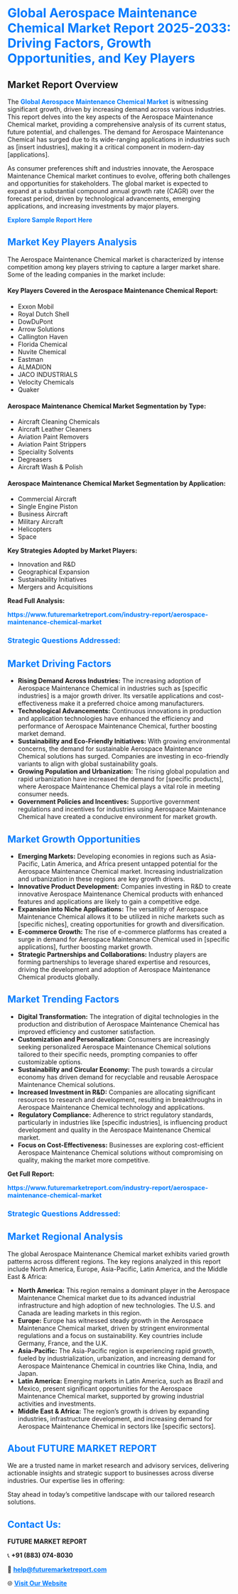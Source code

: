 <h1 style="color: #007BFF;">Global Aerospace Maintenance Chemical Market Report 2025-2033: Driving Factors, Growth Opportunities, and Key Players</h1>

<section id="overview">
<h2>Market Report Overview</h2>
<p>The <a href="https://www.futuremarketreport.com/industry-report/aerospace-maintenance-chemical-market" style="color: #007BFF; text-decoration: none;"><strong>Global Aerospace Maintenance Chemical Market</strong></a> is witnessing significant growth, driven by increasing demand across various industries. This report delves into the key aspects of the Aerospace Maintenance Chemical market, providing a comprehensive analysis of its current status, future potential, and challenges. The demand for Aerospace Maintenance Chemical has surged due to its wide-ranging applications in industries such as [insert industries], making it a critical component in modern-day [applications].</p>
<p>As consumer preferences shift and industries innovate, the Aerospace Maintenance Chemical market continues to evolve, offering both challenges and opportunities for stakeholders. The global market is expected to expand at a substantial compound annual growth rate (CAGR) over the forecast period, driven by technological advancements, emerging applications, and increasing investments by major players.</p>
</section>

<section id="overview">
<p><a href="https://www.futuremarketreport.com/request-sample/reportId=50767" style="color: #007BFF; text-decoration: none;"><strong>Explore Sample Report Here</strong></a></p>
</section>

<section id="key-players">
<h2 style="color: #007BFF;">Market Key Players Analysis</h2>
<p>The Aerospace Maintenance Chemical market is characterized by intense competition among key players striving to capture a larger market share. Some of the leading companies in the market include:</p>
<h4>Key Players Covered in the Aerospace Maintenance Chemical Report:</h4>
<ul><li>Exxon Mobil</li><li>Royal Dutch Shell</li><li>DowDuPont</li><li>Arrow Solutions</li><li>Callington Haven</li><li>Florida Chemical</li><li>Nuvite Chemical</li><li>Eastman</li><li>ALMADION</li><li>JACO INDUSTRIALS</li><li>Velocity Chemicals</li><li>Quaker</li></ul>
<h4>Aerospace Maintenance Chemical Market Segmentation by Type:</h4>
<ul><li>Aircraft Cleaning Chemicals</li><li>Aircraft Leather Cleaners</li><li>Aviation Paint Removers</li><li>Aviation Paint Strippers</li><li>Speciality Solvents</li><li>Degreasers</li><li>Aircraft Wash &amp; Polish</li></ul>

<h4>Aerospace Maintenance Chemical Market Segmentation by Application:</h4>
<ul><li>Commercial Aircraft</li><li>Single Engine Piston</li><li>Business Aircraft</li><li>Military Aircraft</li><li>Helicopters</li><li>Space</li></ul>
<p><strong>Key Strategies Adopted by Market Players:</strong></p>
<ul>
<li>Innovation and R&D</li>
<li>Geographical Expansion</li>
<li>Sustainability Initiatives</li>
<li>Mergers and Acquisitions</li>
</ul>
</section>

<section>
<p><strong>Read Full Analysis: </strong></p><a href="https://www.futuremarketreport.com/industry-report/aerospace-maintenance-chemical-market" style="color: #007BFF; text-decoration: none;"><strong>https://www.futuremarketreport.com/industry-report/aerospace-maintenance-chemical-market</strong></a>
<h3 style="color: #007BFF;">Strategic Questions Addressed:</h3>
</section>

<section id="driving-factors">
<h2 style="color: #007BFF;">Market Driving Factors</h2>
<ul>
<li><strong>Rising Demand Across Industries:</strong> The increasing adoption of Aerospace Maintenance Chemical in industries such as [specific industries] is a major growth driver. Its versatile applications and cost-effectiveness make it a preferred choice among manufacturers.</li>
<li><strong>Technological Advancements:</strong> Continuous innovations in production and application technologies have enhanced the efficiency and performance of Aerospace Maintenance Chemical, further boosting market demand.</li>
<li><strong>Sustainability and Eco-Friendly Initiatives:</strong> With growing environmental concerns, the demand for sustainable Aerospace Maintenance Chemical solutions has surged. Companies are investing in eco-friendly variants to align with global sustainability goals.</li>
<li><strong>Growing Population and Urbanization:</strong> The rising global population and rapid urbanization have increased the demand for [specific products], where Aerospace Maintenance Chemical plays a vital role in meeting consumer needs.</li>
<li><strong>Government Policies and Incentives:</strong> Supportive government regulations and incentives for industries using Aerospace Maintenance Chemical have created a conducive environment for market growth.</li>
</ul>
</section>

<section id="growth-opportunities">
<h2 style="color: #007BFF;">Market Growth Opportunities</h2>
<ul>
<li><strong>Emerging Markets:</strong> Developing economies in regions such as Asia-Pacific, Latin America, and Africa present untapped potential for the Aerospace Maintenance Chemical market. Increasing industrialization and urbanization in these regions are key growth drivers.</li>
<li><strong>Innovative Product Development:</strong> Companies investing in R&D to create innovative Aerospace Maintenance Chemical products with enhanced features and applications are likely to gain a competitive edge.</li>
<li><strong>Expansion into Niche Applications:</strong> The versatility of Aerospace Maintenance Chemical allows it to be utilized in niche markets such as [specific niches], creating opportunities for growth and diversification.</li>
<li><strong>E-commerce Growth:</strong> The rise of e-commerce platforms has created a surge in demand for Aerospace Maintenance Chemical used in [specific applications], further boosting market growth.</li>
<li><strong>Strategic Partnerships and Collaborations:</strong> Industry players are forming partnerships to leverage shared expertise and resources, driving the development and adoption of Aerospace Maintenance Chemical products globally.</li>
</ul>
</section>

<section id="trending-factors">
<h2 style="color: #007BFF;">Market Trending Factors</h2>
<ul>
<li><strong>Digital Transformation:</strong> The integration of digital technologies in the production and distribution of Aerospace Maintenance Chemical has improved efficiency and customer satisfaction.</li>
<li><strong>Customization and Personalization:</strong> Consumers are increasingly seeking personalized Aerospace Maintenance Chemical solutions tailored to their specific needs, prompting companies to offer customizable options.</li>
<li><strong>Sustainability and Circular Economy:</strong> The push towards a circular economy has driven demand for recyclable and reusable Aerospace Maintenance Chemical solutions.</li>
<li><strong>Increased Investment in R&D:</strong> Companies are allocating significant resources to research and development, resulting in breakthroughs in Aerospace Maintenance Chemical technology and applications.</li>
<li><strong>Regulatory Compliance:</strong> Adherence to strict regulatory standards, particularly in industries like [specific industries], is influencing product development and quality in the Aerospace Maintenance Chemical market.</li>
<li><strong>Focus on Cost-Effectiveness:</strong> Businesses are exploring cost-efficient Aerospace Maintenance Chemical solutions without compromising on quality, making the market more competitive.</li>
</ul>
</section>

<section>
<p><strong>Get Full Report: </strong></p><a href="https://www.futuremarketreport.com/industry-report/aerospace-maintenance-chemical-market" style="color: #007BFF; text-decoration: none;"><strong>https://www.futuremarketreport.com/industry-report/aerospace-maintenance-chemical-market</strong></a>
<h3 style="color: #007BFF;">Strategic Questions Addressed:</h3>
</section>


<section id="regional-analysis">
<h2 style="color: #007BFF;">Market Regional Analysis</h2>
<p>The global Aerospace Maintenance Chemical market exhibits varied growth patterns across different regions. The key regions analyzed in this report include North America, Europe, Asia-Pacific, Latin America, and the Middle East & Africa:</p>
<ul>
<li><strong>North America:</strong> This region remains a dominant player in the Aerospace Maintenance Chemical market due to its advanced industrial infrastructure and high adoption of new technologies. The U.S. and Canada are leading markets in this region.</li>
<li><strong>Europe:</strong> Europe has witnessed steady growth in the Aerospace Maintenance Chemical market, driven by stringent environmental regulations and a focus on sustainability. Key countries include Germany, France, and the U.K.</li>
<li><strong>Asia-Pacific:</strong> The Asia-Pacific region is experiencing rapid growth, fueled by industrialization, urbanization, and increasing demand for Aerospace Maintenance Chemical in countries like China, India, and Japan.</li>
<li><strong>Latin America:</strong> Emerging markets in Latin America, such as Brazil and Mexico, present significant opportunities for the Aerospace Maintenance Chemical market, supported by growing industrial activities and investments.</li>
<li><strong>Middle East & Africa:</strong> The region’s growth is driven by expanding industries, infrastructure development, and increasing demand for Aerospace Maintenance Chemical in sectors like [specific sectors].</li>
</ul>
</section>

<footer>
<h2 style="color: #007BFF;">About FUTURE MARKET REPORT</h2>
<p>We are a trusted name in market research and advisory services, delivering actionable insights and strategic support to businesses across diverse industries. Our expertise lies in offering:</p>

<p>Stay ahead in today’s competitive landscape with our tailored research solutions.</p>

<h2 style="color: #007BFF;">Contact Us:</h2>
<p><strong>FUTURE MARKET REPORT</strong></p>
<p>📞 <strong>+91 (883) 074-8030</strong></p>
<p>📧 <strong><a href="mailto:help@futuremarketreport.com" style="color: #007BFF;">help@futuremarketreport.com</a></strong></p>
<p>🌐 <strong><a href="https://www.futuremarketreport.com/" style="color: #007BFF;">Visit Our Website</a></strong></p>
</footer>